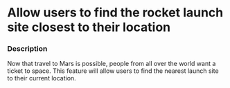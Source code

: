 # Allow users to find the rocket launch site closest to their location

### Description
Now that travel to Mars is possible, people from all over the world want a ticket to space.  This feature will allow users to find the nearest launch site to their current location.